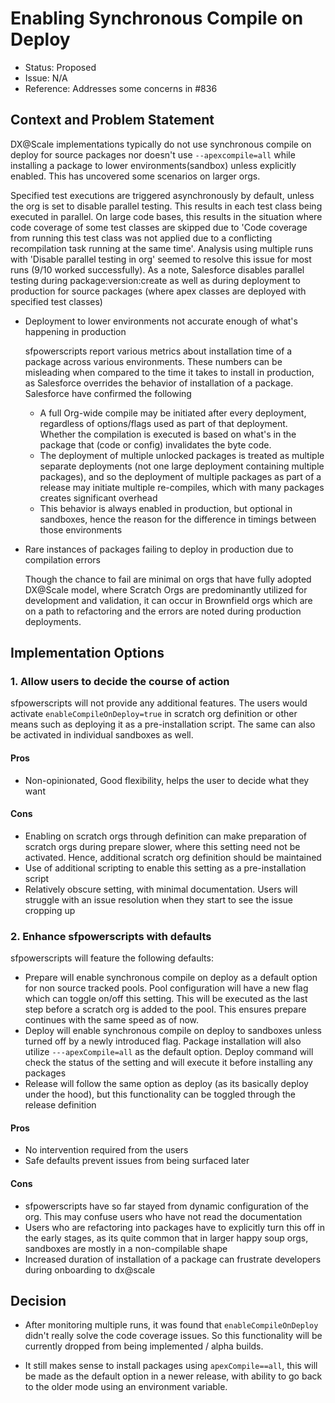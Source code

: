 # Enabling Synchronous Compile on Deploy

- Status: Proposed
- Issue: N/A
- Reference: Addresses some concerns in #836

## Context and Problem Statement

DX@Scale implementations typically do not use synchronous compile on deploy for source packages nor doesn't use ```--apexcompile=all``` while installing a package to lower environments(sandbox) unless explicitly enabled. This has uncovered some scenarios on larger orgs.

  Specified test executions are triggered asynchronously by default, unless the org is set to disable parallel testing. This results in each test class being executed in parallel. On large code bases, this results in the situation where code coverage of some test classes are skipped due to 'Code coverage from running this test class was not applied due to a conflicting recompilation task running at the same time'. Analysis using multiple runs with 'Disable parallel testing in org' seemed to resolve this issue for most runs (9/10 worked successfully). As a note, Salesforce disables parallel testing during package:version:create as well as during deployment to production for source packages (where apex classes are deployed with specified test classes)

- Deployment to lower environments not accurate enough of what's happening in production

  sfpowerscripts report various metrics about installation time of a package across various environments. These numbers can be misleading when compared to the time it takes to install in production, as Salesforce overrides the behavior of installation of a package. Salesforce have confirmed the following
  - A full Org-wide compile may be initiated after every deployment, regardless of options/flags used as part of that deployment. Whether the compilation is executed is based on what's in the package that (code or config) invalidates the byte code.
  - The deployment of multiple unlocked packages is treated as multiple separate deployments (not one large deployment containing multiple packages), and so the deployment of multiple packages as part of a release may initiate multiple re-compiles, which with many packages creates significant overhead
  - This behavior is always enabled in production, but optional in sandboxes, hence the reason for the difference in timings between those environments

- Rare instances of packages failing to deploy in production due to compilation errors

  Though the chance to fail are minimal on orgs that have fully adopted DX@Scale model, where Scratch Orgs are predominantly utilized for development and validation, it can occur in Brownfield orgs which are on a path to refactoring and the errors are noted during production deployments.

## Implementation Options

### 1. Allow users to decide the course of action

   sfpowerscripts will not provide any additional features. The users would activate `enableCompileOnDeploy=true` in scratch org definition or other means such as deploying it as a pre-installation script. The same can also be activated in individual sandboxes as well.

#### Pros

- Non-opinionated, Good flexibility, helps the user to decide what they want

#### Cons

- Enabling on scratch orgs through definition can make preparation of scratch orgs during prepare slower, where this setting need not be activated. Hence, additional scratch org definition should be maintained
- Use of additional scripting to enable this setting as a pre-installation script
- Relatively obscure setting, with minimal documentation. Users will struggle with an issue resolution when they start to see the issue cropping up

### 2. Enhance sfpowerscripts with defaults
  
sfpowerscripts will feature the following defaults:

- Prepare will enable synchronous compile on deploy as a default option for non source tracked pools. Pool configuration will have a new flag which can toggle on/off this setting. This will be executed as the last step before a scratch org is added to the pool. This ensures prepare continues with the same speed as of now.
- Deploy will enable synchronous compile on deploy to sandboxes unless turned off by a newly introduced flag. Package installation will also utilize ```---apexCompile=all``` as the default option. Deploy command will check the status of the setting and will execute it before installing any packages
- Release will follow the same option as deploy (as its basically deploy under the hood), but this functionality can be toggled through the release definition

#### Pros

- No intervention required from the users
- Safe defaults prevent issues from being surfaced later
  
#### Cons

- sfpowerscripts have so far stayed from dynamic configuration of the org. This may confuse users who have not read the documentation
- Users who are refactoring into packages have to explicitly turn this off in the early stages, as its quite common that in larger happy soup orgs, sandboxes are mostly in a non-compilable shape
- Increased duration of installation of a package can frustrate developers during onboarding to dx@scale

## Decision

- After monitoring multiple runs, it was found that `enableCompileOnDeploy` didn't really solve the code coverage issues. So this functionality will be currently dropped from being implemented / alpha builds.

- It still makes sense to install packages using ```apexCompile==all```, this will be made as the default option in a newer release, with ability to go back to the older mode using an environment variable.